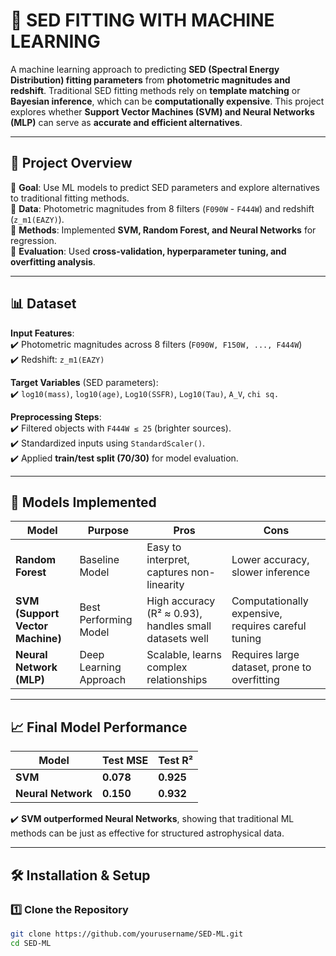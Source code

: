 
🚀 **SED FITTING WITH MACHINE LEARNING**
=====================================
A machine learning approach to predicting **SED (Spectral Energy Distribution) fitting parameters** from **photometric magnitudes and redshift**. Traditional SED fitting methods rely on **template matching** or **Bayesian inference**, which can be **computationally expensive**. This project explores whether **Support Vector Machines (SVM) and Neural Networks (MLP)** can serve as **accurate and efficient alternatives**.

---

## 📂 **Project Overview**
🔹 **Goal**: Use ML models to predict SED parameters and explore alternatives to traditional fitting methods.  
🔹 **Data**: Photometric magnitudes from 8 filters (`F090W` - `F444W`) and redshift (`z_m1(EAZY)`).  
🔹 **Methods**: Implemented **SVM, Random Forest, and Neural Networks** for regression.  
🔹 **Evaluation**: Used **cross-validation, hyperparameter tuning, and overfitting analysis**.  

---

## 📊 **Dataset**
**Input Features**:  
✔️ Photometric magnitudes across 8 filters (`F090W, F150W, ..., F444W`)  
✔️ Redshift: `z_m1(EAZY)`

**Target Variables** (SED parameters):  
✔️ `log10(mass)`, `log10(age)`, `Log10(SSFR)`, `Log10(Tau)`, `A_V`, `chi sq.`  

**Preprocessing Steps**:  
✔️ Filtered objects with `F444W ≤ 25` (brighter sources).  
✔️ Standardized inputs using `StandardScaler()`.  
✔️ Applied **train/test split (70/30)** for model evaluation.  

---

## 🚀 **Models Implemented**
| **Model**  | **Purpose**  | **Pros** | **Cons** |
|------------|-------------|----------|----------|
| **Random Forest** | Baseline Model | Easy to interpret, captures non-linearity | Lower accuracy, slower inference |
| **SVM (Support Vector Machine)** | Best Performing Model | High accuracy (R² ≈ 0.93), handles small datasets well | Computationally expensive, requires careful tuning |
| **Neural Network (MLP)** | Deep Learning Approach | Scalable, learns complex relationships | Requires large dataset, prone to overfitting |

---

## 📈 **Final Model Performance**
| **Model**  | **Test MSE** | **Test R²** |
|------------|-------------|-------------|
| **SVM** | **0.078** | **0.925** |
| **Neural Network** | **0.150** | **0.932** |

✔️ **SVM outperformed Neural Networks**, showing that traditional ML methods can be just as effective for structured astrophysical data.

---

## 🛠 **Installation & Setup**
### **1️⃣ Clone the Repository**
```bash
git clone https://github.com/yourusername/SED-ML.git
cd SED-ML
